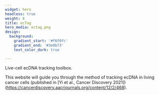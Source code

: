 ```yaml
---
widget: hero
headless: true
weight: 8
title: ecTag
hero_media: ectag.png
design:
  background:
    gradient_start: '#f6f0fc'
    gradient_end: '#3e0b73'
    text_color_dark: true

---
```


Live-cell ecDNA tracking toolbox.

This website will guide you through the method of tracking ecDNA in living cancer cells (published in [Yi et al., Cancer Discovery 2021])(https://cancerdiscovery.aacrjournals.org/content/12/2/468).


